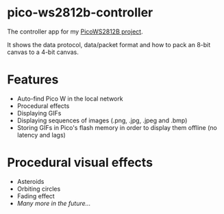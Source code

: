 # pico-ws2812b-controller
The controller app for my [PicoWS2812B project](https://github.com/GameWin221/PicoWS2812B).

It shows the data protocol, data/packet format and how to pack an 8-bit canvas to a 4-bit canvas.

# Features
- Auto-find Pico W in the local network
- Procedural effects
- Displaying GIFs
- Displaying sequences of images (.png, .jpg, .jpeg and .bmp)
- Storing GIFs in Pico's flash memory in order to display them offline (no latency and lags)

# Procedural visual effects
- Asteroids
- Orbiting circles
- Fading effect
- *Many more in the future...*